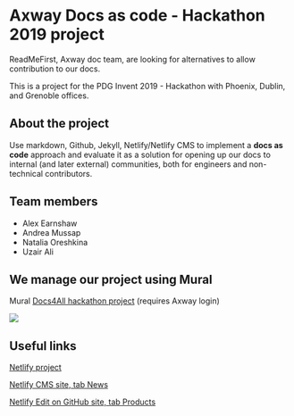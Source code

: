 # Axway Docs as code - Hackathon 2019 project

ReadMeFirst, Axway doc team, are looking for alternatives to allow contribution to our docs.

This is a project for the PDG Invent 2019 - Hackathon with Phoenix, Dublin, and Grenoble offices.

## About the project

Use markdown, Github, Jekyll, Netlify/Netlify CMS to implement a **docs as code** approach and evaluate it as a solution for opening up our docs to internal (and later external) communities, both for engineers and non-technical contributors.

## Team members

- Alex Earnshaw
- Andrea Mussap
- Natalia Oreshkina
- Uzair Ali

## We manage our project using Mural

Mural [Docs4All hackathon project](https://app.mural.co/t/axwaysoftware/m/axwaysoftware/1557314486524/4c1efcdaecfcdfce27201c7b46a7b5b888caad8d) (requires Axway login)

![](https://github.com/andreamussap/Axway_Docs4All_Hackathon/blob/master/images/muralHackathon.jpg)

## Useful links

[Netlify project](https://app.netlify.com/sites/hopeful-jennings-7da6b5/overview)

[Netlify CMS site, tab News](https://hopeful-jennings-7da6b5.netlify.com/news)

[Netlify Edit on GitHub site, tab Products](https://hopeful-jennings-7da6b5.netlify.com/apig_landing_page.html)
